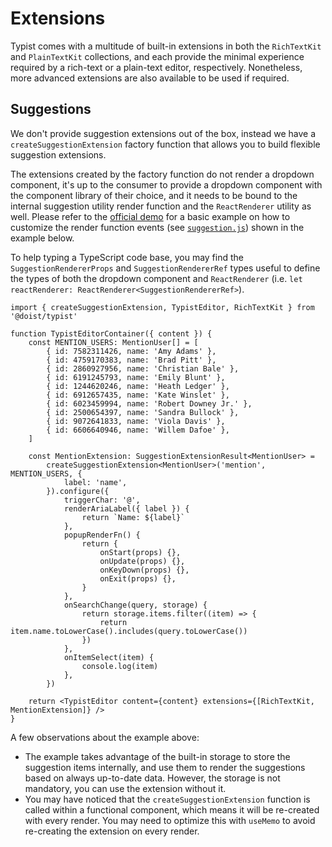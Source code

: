 # Extensions

Typist comes with a multitude of built-in extensions in both the `RichTextKit` and `PlainTextKit` collections, and each provide the minimal experience required by a rich-text or a plain-text editor, respectively. Nonetheless, more advanced extensions are also available to be used if required.

## Suggestions

We don't provide suggestion extensions out of the box, instead we have a `createSuggestionExtension` factory function that allows you to build flexible suggestion extensions.

The extensions created by the factory function do not render a dropdown component, it's up to the consumer to provide a dropdown component with the component library of their choice, and it needs to be bound to the internal suggestion utility render function and the `ReactRenderer` utility as well. Please refer to the [official demo](https://github.com/ueberdosis/tiptap/tree/main/demos/src/Nodes/Mention/React) for a basic example on how to customize the render function events (see [`suggestion.js`](https://github.com/ueberdosis/tiptap/blob/main/demos/src/Nodes/Mention/React/suggestion.js)) shown in the example below.

To help typing a TypeScript code base, you may find the `SuggestionRendererProps` and `SuggestionRendererRef` types useful to define the types of both the dropdown component and `ReactRenderer` (i.e. `let reactRenderer: ReactRenderer<SuggestionRendererRef>`).

```tsx
import { createSuggestionExtension, TypistEditor, RichTextKit } from '@doist/typist'

function TypistEditorContainer({ content }) {
    const MENTION_USERS: MentionUser[] = [
        { id: 7582311426, name: 'Amy Adams' },
        { id: 4759170383, name: 'Brad Pitt' },
        { id: 2860927956, name: 'Christian Bale' },
        { id: 6191245793, name: 'Emily Blunt' },
        { id: 1244620246, name: 'Heath Ledger' },
        { id: 6912657435, name: 'Kate Winslet' },
        { id: 6023459994, name: 'Robert Downey Jr.' },
        { id: 2500654397, name: 'Sandra Bullock' },
        { id: 9072641833, name: 'Viola Davis' },
        { id: 6606640946, name: 'Willem Dafoe' },
    ]

    const MentionExtension: SuggestionExtensionResult<MentionUser> =
        createSuggestionExtension<MentionUser>('mention', MENTION_USERS, {
            label: 'name',
        }).configure({
            triggerChar: '@',
            renderAriaLabel({ label }) {
                return `Name: ${label}`
            },
            popupRenderFn() {
                return {
                    onStart(props) {},
                    onUpdate(props) {},
                    onKeyDown(props) {},
                    onExit(props) {},
                }
            },
            onSearchChange(query, storage) {
                return storage.items.filter((item) => {
                    return item.name.toLowerCase().includes(query.toLowerCase())
                })
            },
            onItemSelect(item) {
                console.log(item)
            },
        })

    return <TypistEditor content={content} extensions={[RichTextKit, MentionExtension]} />
}
```

A few observations about the example above:

-   The example takes advantage of the built-in storage to store the suggestion items internally, and use them to render the suggestions based on always up-to-date data. However, the storage is not mandatory, you can use the extension without it.
-   You may have noticed that the `createSuggestionExtension` function is called within a functional component, which means it will be re-created with every render. You may need to optimize this with `useMemo` to avoid re-creating the extension on every render.
